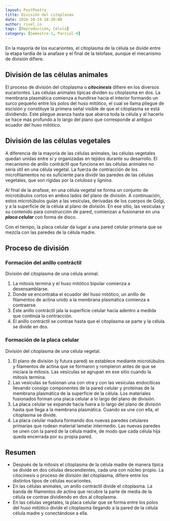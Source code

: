 ```yaml
---
layout: PostPoetry
title: División del citoplasma
date: 2016-10-19 18:20:00
author: rivel_co
tags: [Reproducción, Célula]
category: [Semestre-1, Parcial-4]
---
```


En la mayoría de los eucariontes, el citoplasma de la célula se divide entre la etapa tardía de la anafase y el final de la telofase, aunque el mecanismo de división difiere.

## División de las células animales

El proceso de división del citoplasma o ***citocinesis*** difiere en los diversos eucariontes. Las células animales típicas dividen su citoplasma en dos. La membrana plasmática comienza a hundirse hacia el interior formando un surco pequeño entre los polos del huso mitótico, el cual se llama pliegue de escisión y constituye la primera señal visible de que el citoplasma se está dividiendo. Este pliegue avanza hasta que abarca toda la célula y al hacerlo se hace más profundo a lo largo del plano que corresponde al antiguo ecuador del huso mitótico.

## División de las células vegetales

A diferencia de la mayoría de las células animales, las células vegetales quedan unidas entre sí y organizadas en tejidos durante su desarrollo. El mecanismo de anillo contráctil que funciona en las células animales no sería útil en una célula vegetal. La fuerza de contracción de los microfilamentos no es suficiente para dividir las paredes de las células vegetales, que son rígidas por la *celulosa* y *lignina*.

Al final de la anafase, en una célula vegetal se forma un conjunto de microtúbulos cortos en ambos lados del plano de división. A continuación, estos microtúbulos guían a las vesículas, derivadas de los cuerpos de Golgi, y a la superficie de la célula al plano de división. En ese sitio, las vesículas y su contenido para construcción de pared, comienzan a fusionarse en una ***placa celular*** con forma de disco.

Con el tiempo, la placa celular da lugar a una pared celular primaria que se mezcla con las paredes de la célula madre. 

## Proceso de división

### Formación del anillo contráctil

División del citoplasma de una célula animal.

1. La mitosis termina y el huso mitótico bipolar comienza a desensamblarse.
2. Donde se encontraba el ecuador del huso mitótico, un anillo de filamentos de actina unido a la membrana plasmática comienza a contraerse.
3. Este anillo contráctil jala la superficie celular hacia adentro a medida que continúa la contracción.
4. El anillo contráctil se contrae hasta que el citoplasma se parte y la célula se divide en dos.

### Formación de la placa celular

División del citoplasma de una célula vegetal.

1. El plano de división (y futura pared) se establece mediante microtúbulos y filamentos de actina que se formaron y rompieron antes de que se iniciara la mitosis. Las vesículas se agrupan en ese sitio cuando la mitosis termina.
2. Las vesículas se fusionan una con otra y con las vesículas endocíticas llevando consigo componentes de la pared celular y proteínas de la membrana plasmática de la superficie de la célula. Los materiales fusionados forman una placa celular a lo largo del plano de división.
3. La placa celular se expande hacia fuera a lo largo del plano de división hasta que llega a la membrana plasmática. Cuando se une con ella, el citoplasma se divide.
4. La placa celular madura formando dos nuevas paredes celulares primarias que rodean material lamelar intermedio. Las nuevas paredes se unen con la pared de la célula madre, de modo que cada célula hija queda encerrada por su propia pared.

## Resumen

- Después de la mitosis el citoplasma de la célula madre de manera típica se divide en dos células descendientes, cada una con núcleo propio. La citocinesis o proceso de división del citoplasma, difiere entre los distintos tipos de células eucariontes.
- En las células  animales, un anillo contráctil divide el citoplasma. La banda de filamentos de actina que recubre la parte de media de la célula se contrae dividiendo en dos al citoplasma.
- En las células vegetales, la placa celular que se forma entre los polos del huso mitótico divide el citoplasma llegando a la pared de la célula célula madre y conectándose a ella.